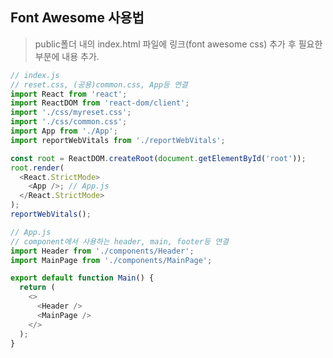 ## Font Awesome 사용법

> public폴더 내의 index.html 파일에 링크(font awesome css) 추가 후 필요한 부분에 내용 추가.

```javascript
// index.js
// reset.css, (공용)common.css, App등 연결
import React from 'react';
import ReactDOM from 'react-dom/client';
import './css/myreset.css';
import './css/common.css';
import App from './App';
import reportWebVitals from './reportWebVitals';

const root = ReactDOM.createRoot(document.getElementById('root'));
root.render(
  <React.StrictMode>
    <App />; // App.js
  </React.StrictMode>
);
reportWebVitals();
```

```javascript
// App.js
// component에서 사용하는 header, main, footer등 연결
import Header from './components/Header';
import MainPage from './components/MainPage';

export default function Main() {
  return (
    <>
      <Header />
      <MainPage />
    </>
  );
}
```
